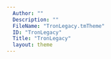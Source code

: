 ```yaml
---
  Author: ""
  Description: ""
  FileName: "TronLegacy.tmTheme"
  ID: "TronLegacy"
  Title: "TronLegacy"
  layout: theme
---
```

  